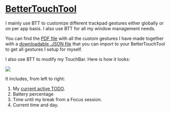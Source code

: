 # [BetterTouchTool](https://www.boastr.net)
I mainly use BTT to customize different trackpad gestures either globally or on per app basis. I also use BTT for all my window management needs.

You can find the [PDF file](./gestures.pdf) with all the custom gestures I have made together with a [downloadable .JSON file](https://raw.githubusercontent.com/nikitavoloboev/my-mac-os/master/btt/Main.json) that you can import to your BetterTouchTool to get all gestures I setup for myself.

I also use BTT to modify my TouchBar. Here is how it looks:

![](https://i.imgur.com/5vqZA9R.png)

It includes, from left to right:
1. My [current active TODO](https://github.com/nikitavoloboev/small-workflows/tree/master/todo-task#readme).
2. Battery percentage
3. Time until my break from a Focus session.
4. Current time and day.